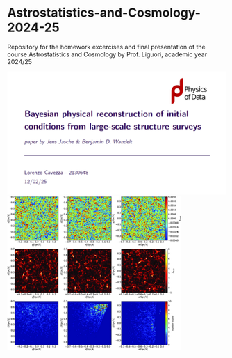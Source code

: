 # Astrostatistics-and-Cosmology-2024-25
Repository for the homework excercises and final presentation of the course Astrostatistics and Cosmology by Prof. Liguori, academic year 2024/25

<p float="left">
  <img width="600" src="./Presentation/Screenshot 2025-07-12 093952.png" width="250" alt="Image 1" />
  <img width="400" src="./Presentation/stt449fig5.jpeg" width="250" alt="Image 2" />
</p>







